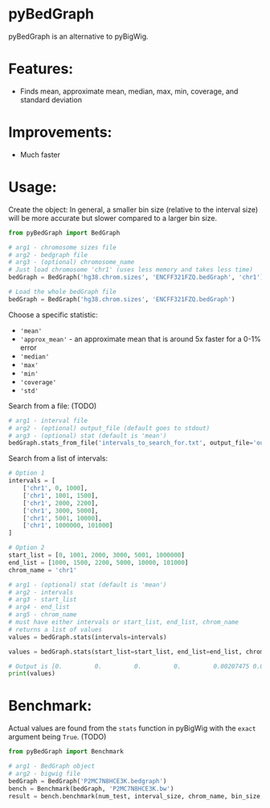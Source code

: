 # pyBedGraph

pyBedGraph is an alternative to pyBigWig.

# Features:

  - Finds mean, approximate mean, median, max, min, coverage, and standard deviation

# Improvements:
  - Much faster

# Usage:
Create the object:
In general, a smaller bin size (relative to the interval size) will be more accurate but slower compared to a larger bin size.
```python
from pyBedGraph import BedGraph

# arg1 - chromosome sizes file
# arg2 - bedgraph file
# arg3 - (optional) chromosome_name
# Just load chromosome 'chr1' (uses less memory and takes less time)
bedGraph = BedGraph('hg38.chrom.sizes', 'ENCFF321FZQ.bedGraph', 'chr1')

# Load the whole bedGraph file
bedGraph = BedGraph('hg38.chrom.sizes', 'ENCFF321FZQ.bedGraph')
```
Choose a specific statistic:
  - `'mean'`
  - `'approx_mean'` - an approximate mean that is around 5x faster for a 0-1% error
  - `'median'`
  - `'max'`
  - `'min'`
  - `'coverage'`
  - `'std'`

Search from a file: (TODO)
```python
# arg1 - interval file
# arg2 - (optional) output_file (default goes to stdout)
# arg3 - (optional) stat (default is 'mean')
bedGraph.stats_from_file('intervals_to_search_for.txt', output_file='out.txt', stat='mean')
```

Search from a list of intervals:
```python
# Option 1
intervals = [
    ['chr1', 0, 1000],
    ['chr1', 1001, 1500],
    ['chr1', 2000, 2200],
    ['chr1', 3000, 5000],
    ['chr1', 5001, 10000],
    ['chr1', 1000000, 101000]
]

# Option 2
start_list = [0, 1001, 2000, 3000, 5001, 1000000]
end_list = [1000, 1500, 2200, 5000, 10000, 101000]
chrom_name = 'chr1'

# arg1 - (optional) stat (default is 'mean')
# arg2 - intervals
# arg3 - start_list
# arg4 - end_list
# arg5 - chrom_name
# must have either intervals or start_list, end_list, chrom_name
# returns a list of values
values = bedGraph.stats(intervals=intervals)

values = bedGraph.stats(start_list=start_list, end_list=end_list, chrom_name=chrom_name)

# Output is [0.         0.         0.         0.         0.00207475 0.05981362]
print(values)
```



# Benchmark:
Actual values are found from the `stats` function in pyBigWig with the `exact` argument being `True`. (TODO)
```python
from pyBedGraph import Benchmark

# arg1 - BedGraph object
# arg2 - bigwig file
bedGraph = BedGraph('P2MC7N8HCE3K.bedgraph')
bench = Benchmark(bedGraph, 'P2MC7N8HCE3K.bw')
result = bench.benchmark(num_test, interval_size, chrom_name, bin_size, stats=None)
```